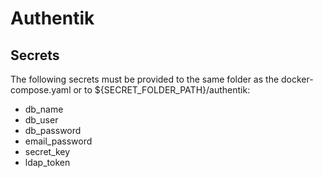 # Authentik

## Secrets
The following secrets must be provided to the same folder as the docker-compose.yaml or to ${SECRET_FOLDER_PATH}/authentik:

- db_name
- db_user
- db_password
- email_password
- secret_key
- ldap_token

